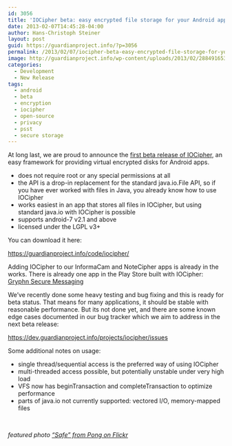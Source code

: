 ```yaml
---
id: 3056
title: 'IOCipher beta: easy encrypted file storage for your Android app'
date: 2013-02-07T14:45:28-04:00
author: Hans-Christoph Steiner
layout: post
guid: https://guardianproject.info/?p=3056
permalink: /2013/02/07/iocipher-beta-easy-encrypted-file-storage-for-your-android-app/
image: http://guardianproject.info/wp-content/uploads/2013/02/288491653_a9b6251477.jpg
categories:
  - Development
  - New Release
tags:
  - android
  - beta
  - encryption
  - iocipher
  - open-source
  - privacy
  - psst
  - secure storage
---
```

At long last, we are proud to announce the [first beta release of IOCipher](https://guardianproject.info/code/iocipher/), an easy framework for providing virtual encrypted disks for Android apps.

  * does not require root or any special permissions at all
  * the API is a drop-in replacement for the standard java.io.File API, so if you have ever worked with files in Java, you already know how to use IOCipher
  * works easiest in an app that stores all files in IOCipher, but using standard java.io with IOCipher is possible
  * supports android-7 v2.1 and above
  * licensed under the LGPL v3+

You can download it here:

<https://guardianproject.info/code/iocipher/>

Adding IOCipher to our InformaCam and NoteCipher apps is already in the  
works. There is already one app in the Play Store built with IOCipher: <a title="Gryphn Secure Messaging in the Play Store" href="https://play.google.com/store/apps/details?id=com.Gryphn.mms&hl=en" target="_blank">Gryphn Secure Messaging</a>

We&#8217;ve recently done some heavy testing and bug fixing and this is ready for beta status. That means for many applications, it should be stable with reasonable performance. But its not done yet, and there are some known edge cases documented in our bug tracker which we aim to address in the next beta release:

<https://dev.guardianproject.info/projects/iocipher/issues>

Some additional notes on usage:

  * single thread/sequential access is the preferred way of using IOCipher
  * multi-threaded access possible, but potentially unstable under very high load
  * VFS now has beginTransaction and completeTransaction to optimize performance
  * parts of java.io not currently supported: vectored I/O, memory-mapped files

&nbsp;

_featured photo [&#8220;Safe&#8221; from Pong on Flickr](http://www.flickr.com/photos/pong/288491653/)_